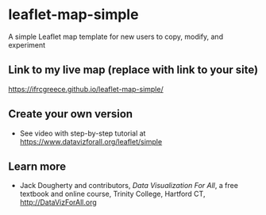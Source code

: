 # leaflet-map-simple
A simple Leaflet map template for new users to copy, modify, and experiment

## Link to my live map (replace with link to your site)

https://ifrcgreece.github.io/leaflet-map-simple/

## Create your own version
- See video with step-by-step tutorial at https://www.datavizforall.org/leaflet/simple

## Learn more
- Jack Dougherty and contributors, *Data Visualization For All*, a free textbook and online course, Trinity College, Hartford CT, http://DataVizForAll.org
